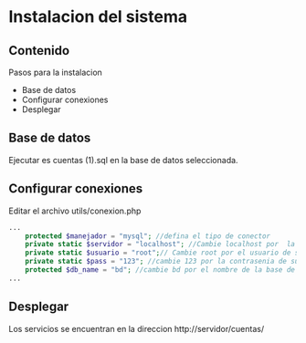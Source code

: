# Instalacion del sistema
## Contenido
Pasos para la instalacion
* Base de datos
* Configurar conexiones
* Desplegar

## Base de datos
Ejecutar es cuentas (1).sql en la base de datos seleccionada.

## Configurar conexiones
Editar el archivo utils/conexion.php
```php
...
    protected $manejador = "mysql"; //defina el tipo de conector
    private static $servidor = "localhost"; //Cambie localhost por  la direccion del servidor de su base de datos
    private static $usuario = "root";// Cambie root por el usuario de su base de datos
    private static $pass = "123"; //cambie 123 por la contrasenia de su base de datos
    protected $db_name = "bd"; //cambie bd por el nombre de la base de datos
...

```

## Desplegar
Los servicios se encuentran en la direccion http://servidor/cuentas/